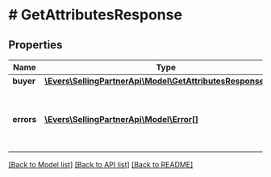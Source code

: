 # # GetAttributesResponse

## Properties

Name | Type | Description | Notes
------------ | ------------- | ------------- | -------------
**buyer** | [**\Evers\SellingPartnerApi\Model\GetAttributesResponseBuyer**](GetAttributesResponseBuyer.md) |  | [optional]
**errors** | [**\Evers\SellingPartnerApi\Model\Error[]**](Error.md) | A list of error responses returned when a request is unsuccessful. | [optional]

[[Back to Model list]](../../README.md#models) [[Back to API list]](../../README.md#endpoints) [[Back to README]](../../README.md)
